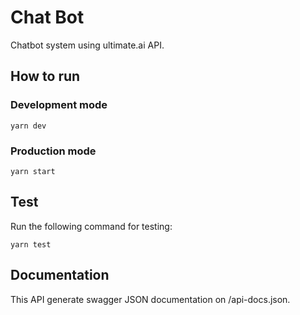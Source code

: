 # Chat Bot

Chatbot system using ultimate.ai API.

## How to run

### Development mode

```console
yarn dev
```

### Production mode

```console
yarn start
```

## Test

Run the following command for testing:

```console
yarn test
```

## Documentation

This API generate swagger JSON documentation on /api-docs.json.
